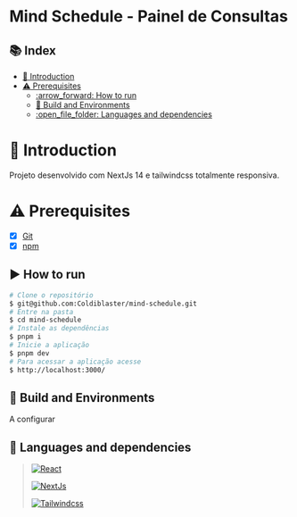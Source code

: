 <h1>
    Mind Schedule - Painel de Consultas
</h1>

## 📚 Index

- [:pushpin: Introduction](#pushpin-introduction)
- [:warning: Prerequisites](#warning-prerequisites)
  - [:arrow\_forward: How to run](#arrow_forward-how-to-run)
  - [:rocket: Build and Environments](#rocket-build-and-environments)
  - [:open\_file\_folder: Languages and dependencies](#open_file_folder-languages-and-dependencies)

# :pushpin: Introduction

Projeto desenvolvido com NextJs 14 e tailwindcss totalmente responsiva.

# :warning: Prerequisites

- [x] [Git](https://git-scm.com)
- [x] [npm](https://docs.npmjs.com/downloading-and-installing-node-js-and-npm)

## :arrow_forward: How to run

```bash
# Clone o repositório
$ git@github.com:Coldiblaster/mind-schedule.git
# Entre na pasta
$ cd mind-schedule
# Instale as dependências
$ pnpm i
# Inicie a aplicação
$ pnpm dev
# Para acessar a aplicação acesse
$ http://localhost:3000/
```

## :rocket: Build and Environments

A configurar

## :open_file_folder: Languages and dependencies

> [![React](https://img.shields.io/badge/React-000?style=for-the-badge&logo=react)](https://pt-br.reactjs.org/docs/getting-started.html)
>
> [![NextJs](https://img.shields.io/badge/next.js-000000?style=for-the-badge&logo=nextdotjs&logoColor=white)](https://nextjs.org/)
>
> [![Tailwindcss](https://img.shields.io/badge/tailwindcss-06B6D4?style=for-the-badge&logo=tailwindcss&logoColor=white)](https://tailwindcss.com/)
